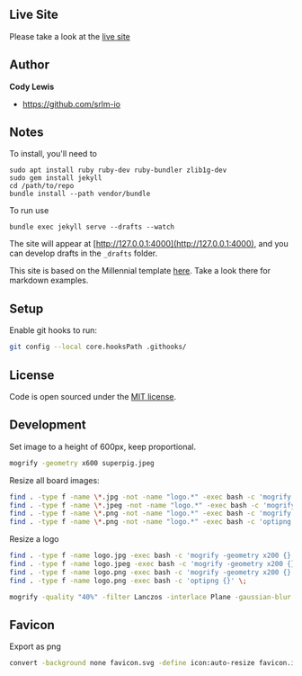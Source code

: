 ## Live Site

Please take a look at the [live site](https://ultrawidesnowboards.com)

## Author

**Cody Lewis**
- <https://github.com/srlm-io>


## Notes

To install, you'll need to

```
sudo apt install ruby ruby-dev ruby-bundler zlib1g-dev
sudo gem install jekyll
cd /path/to/repo
bundle install --path vendor/bundle
```

To run use
```
bundle exec jekyll serve --drafts --watch
````

The site will appear at [http://127.0.0.1:4000](http://127.0.0.1:4000), and you can develop drafts in the `_drafts` folder.

This site is based on the Millennial template [here](https://github.com/LeNPaul/Millennial). Take a look there for markdown examples.

## Setup

Enable git hooks to run:

```bash
git config --local core.hooksPath .githooks/
```

## License

Code is open sourced under the [MIT license](LICENSE.md).

## Development

Set image to a height of 600px, keep proportional.

```bash
mogrify -geometry x600 superpig.jpeg
```

Resize all board images:
```bash
find . -type f -name \*.jpg -not -name "logo.*" -exec bash -c 'mogrify -geometry x400 {}' \;
find . -type f -name \*.jpeg -not -name "logo.*" -exec bash -c 'mogrify -geometry x400 {}' \;
find . -type f -name \*.png -not -name "logo.*" -exec bash -c 'mogrify -geometry x400 {}' \;
find . -type f -name \*.png -not -name "logo.*" -exec bash -c 'optipng {}' \;
```

Resize a logo
```bash
find . -type f -name logo.jpg -exec bash -c 'mogrify -geometry x200 {}' \;
find . -type f -name logo.jpeg -exec bash -c 'mogrify -geometry x200 {}' \;
find . -type f -name logo.png -exec bash -c 'mogrify -geometry x200 {}' \;
find . -type f -name logo.png -exec bash -c 'optipng {}' \;
```

```bash
mogrify -quality "40%" -filter Lanczos -interlace Plane -gaussian-blur 0.15 background.jpg
```


## Favicon

Export as png

```bash
convert -background none favicon.svg -define icon:auto-resize favicon.ico
```
